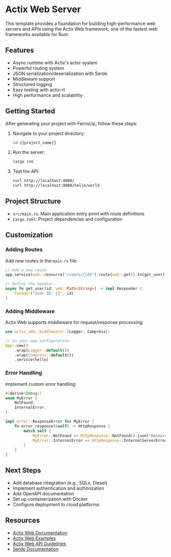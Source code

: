 # Actix Web Server

This template provides a foundation for building high-performance web servers and APIs using the Actix Web framework, one of the fastest web frameworks available for Rust.

## Features

- Async runtime with Actix's actor system
- Powerful routing system
- JSON serialization/deserialization with Serde
- Middleware support
- Structured logging
- Easy testing with actix-rt
- High performance and scalability

## Getting Started

After generating your project with FerrisUp, follow these steps:

1. Navigate to your project directory:
   ```bash
   cd {{project_name}}
   ```

2. Run the server:
   ```bash
   cargo run
   ```

3. Test the API:
   ```bash
   curl http://localhost:8080/
   curl http://localhost:8080/hello/world
   ```

## Project Structure

- `src/main.rs`: Main application entry point with route definitions
- `Cargo.toml`: Project dependencies and configuration

## Customization

### Adding Routes

Add new routes in the `main.rs` file:

```rust
// Add a new route
app.service(web::resource("/users/{id}").route(web::get().to(get_user)));

// Define the handler
async fn get_user(id: web::Path<String>) -> impl Responder {
    format!("User ID: {}", id)
}
```

### Adding Middleware

Actix Web supports middleware for request/response processing:

```rust
use actix_web::middleware::{Logger, Compress};

// In your app configuration
App::new()
    .wrap(Logger::default())
    .wrap(Compress::default())
    .service(hello)
```

### Error Handling

Implement custom error handling:

```rust
#[derive(Debug)]
enum MyError {
    NotFound,
    InternalError,
}

impl error::ResponseError for MyError {
    fn error_response(&self) -> HttpResponse {
        match self {
            MyError::NotFound => HttpResponse::NotFound().json("Resource not found"),
            MyError::InternalError => HttpResponse::InternalServerError().json("Internal server error"),
        }
    }
}
```

## Next Steps

- Add database integration (e.g., SQLx, Diesel)
- Implement authentication and authorization
- Add OpenAPI documentation
- Set up containerization with Docker
- Configure deployment to cloud platforms

## Resources

- [Actix Web Documentation](https://actix.rs/docs/)
- [Actix Web Examples](https://github.com/actix/examples)
- [Actix Web API Guidelines](https://actix.rs/docs/application/)
- [Serde Documentation](https://serde.rs/)
